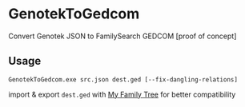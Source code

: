 # GenotekToGedcom
Convert Genotek JSON to FamilySearch GEDCOM [proof of concept]

## Usage

`GenotekToGedcom.exe src.json dest.ged [--fix-dangling-relations]`

import & export `dest.ged` with [My Family Tree](https://www.microsoft.com/store/productId/9NBLGGH2K2XC) for better compatibility
